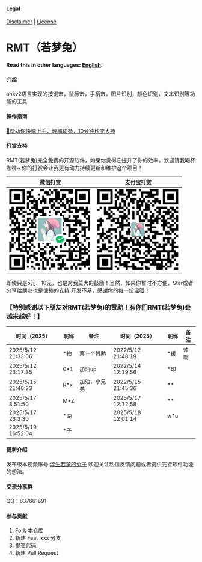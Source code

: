 #### Legal
[Disclaimer](DISCLAIMER.md) | [License](LICENSE)

# RMT（若梦兔）
**Read this in other languages: [English](README.en.md).**
#### 介绍
ahkv2语言实现的按键宏，鼠标宏，手柄宏，图片识别，颜色识别，文本识别等功能的工具

#### 操作指南
[🚀帮助你快速上手，理解词条，10分钟秒变大神](https://zclucas.github.io/RMT/)

#### 打赏支持
RMT(若梦兔)完全免费的开源软件，如果你觉得它提升了你的效率，欢迎请我喝杯咖啡~ 
你的打赏会让我更有动力持续更新和维护这个项目！

| 微信打赏 | 支付宝打赏 |
|------------|----------|
| ![微信打赏](Images/Soft/WeiXin.png) | ![支付宝打赏](Images/Soft/ZhiFuBao.png) |

即使只是5元、10元，也是对我莫大的鼓励！当然，如果你暂时不方便，Star或者分享给朋友也是很棒的支持
开发不易，感谢你的每一份温暖！

### 【特别感谢以下朋友对RMT(若梦兔)的赞助！有你们RMT(若梦兔)会越来越好！】

| 时间（2025）          | 昵称       | 备注              | 时间（2025）        | 昵称     | 备注           |
| ---------------------| -----------| ------------------| ------------------ | --------| ---------------|
| 2025/5/12 21:33:06   | *物        | 第一个赞助         |2022/5/12 21:48:19  | *援      | 帅啊           |
| 2025/5/12 23:17:35   | 0*1        | 加油up            |2022/5/14 12:19:56  | *印      |                |
| 2025/5/15 21:40:33   | R*x        | 加油，小兄弟       |2022/5/15 21:45:36  | **       |                |
| 2025/5/17 8:51:50    | M*Z        |                   |2025/5/17 12:12:58  | **       |                |
| 2025/5/17 23:3:30    | *湖        |                   |2025/5/18 12:01:14  | w*u      |                |
| 2025/5/19 16:52:04   | *子        |                   |

#### 更新介绍
发布版本视频账号:[浮生若梦的兔子](https://space.bilibili.com/397441876?spm_id_from=333.1007.0.0) 欢迎关注私信反馈问题或者提供完善软件功能的想法。

#### 交流分享群
QQ：837661891

#### 参与贡献
1.  Fork 本仓库
2.  新建 Feat_xxx 分支
3.  提交代码
4.  新建 Pull Request
